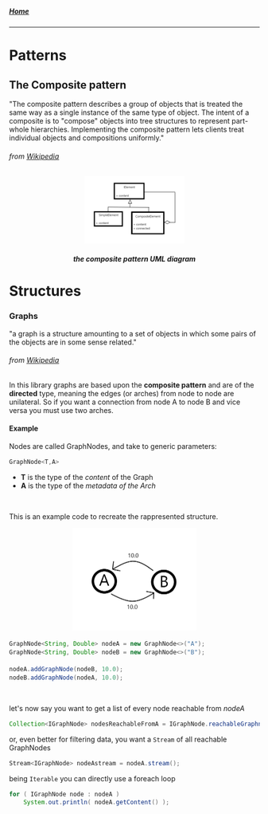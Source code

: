 ##### [Home](../README.md)
-----

# Patterns

## The Composite pattern
 "The composite pattern describes a group of objects that is treated the same way as a single instance of the same type of object. The intent of a composite is to "compose" objects into tree structures to represent part-whole hierarchies. Implementing the composite pattern lets clients treat individual objects and compositions uniformly."
 ###### from [Wikipedia](https://en.wikipedia.org/wiki/Composite_pattern)

<center>
<img src="CompositePattern.png" width="40%"  >

##### the composite pattern UML diagram
</center>
 


# Structures

### Graphs
"a graph is a structure amounting to a set of objects in which some pairs of the objects are in some sense related."
###### from [Wikipedia](https://en.wikipedia.org/wiki/Graph_(discrete_mathematics))


In this library graphs are based upon the __composite pattern__ and are of the __directed__ type, meaning the edges (or arches) from node to node are unilateral.
So if you want a connection from node A to node B and vice versa you must use two arches.

#### Example
Nodes are called GraphNodes, and take to generic parameters:
```java
GraphNode<T,A> 
```
- __T__ is the type of the _content_ of the Graph
- __A__ is the type of the _metadata of the Arch_ 




<br>

This is an example code to recreate the rappresented structure.

<center>
<img src="GraphExample.png" width="250px" alt="insert structure image here">
</center>

```java
GraphNode<String, Double> nodeA = new GraphNode<>("A");
GraphNode<String, Double> nodeB = new GraphNode<>("B");

nodeA.addGraphNode(nodeB, 10.0);
nodeB.addGraphNode(nodeA, 10.0);
```

<br>

let's now say you want to get a list of every node reachable from _nodeA_
```java
Collection<IGraphNode> nodesReachableFromA = IGraphNode.reachableGraphnodes( nodeA );
```

or, even better for filtering data, you want a `Stream` of all reachable GraphNodes
```java
Stream<IGraphNode> nodeAstream = nodeA.stream();
```

being `Iterable` you can directly use a foreach loop
```java
for ( IGraphNode node : nodeA )
    System.out.println( nodeA.getContent() );
```